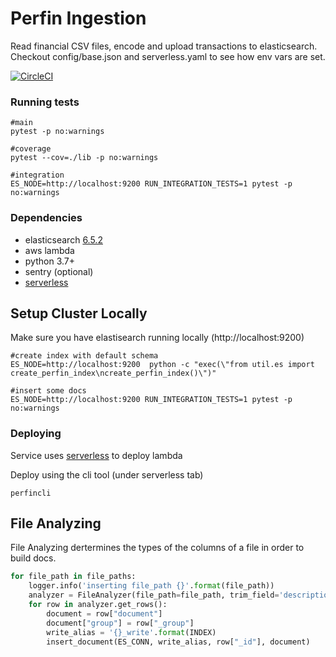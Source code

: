 
# Perfin Ingestion
Read financial CSV files, encode and upload transactions to elasticsearch. Checkout config/base.json and serverless.yaml to see how env vars are set.

[![CircleCI](https://circleci.com/gh/mzakany23/mczlabs.perfin.svg?style=svg&circle-token=cfa32913f79d333af88dd96fbbe99a7809402027)](https://circleci.com/gh/mzakany23/mczlabs.perfin)

### Running tests

```
#main
pytest -p no:warnings

#coverage
pytest --cov=./lib -p no:warnings

#integration
ES_NODE=http://localhost:9200 RUN_INTEGRATION_TESTS=1 pytest -p no:warnings
```

### Dependencies
 - elasticsearch [6.5.2](https://www.elastic.co/downloads/past-releases/elasticsearch-6-5-2)
 - aws lambda
 - python 3.7+
 - sentry (optional)
 - [serverless](https://serverless.com/)

## Setup Cluster Locally
Make sure you have elastisearch running locally (http://localhost:9200)
```
#create index with default schema
ES_NODE=http://localhost:9200  python -c "exec(\"from util.es import create_perfin_index\ncreate_perfin_index()\")"

#insert some docs
ES_NODE=http://localhost:9200 RUN_INTEGRATION_TESTS=1 pytest -p no:warnings
```
### Deploying
Service uses [serverless](https://serverless.com/) to deploy lambda

Deploy using the cli tool (under serverless tab)

```
perfincli
```

## File Analyzing

File Analyzing dertermines the types of the columns of a file in order to build docs.

```python
for file_path in file_paths:
    logger.info('inserting file_path {}'.format(file_path))
    analyzer = FileAnalyzer(file_path=file_path, trim_field='description')
    for row in analyzer.get_rows():
        document = row["document"]
        document["group"] = row["_group"]
        write_alias = '{}_write'.format(INDEX)
        insert_document(ES_CONN, write_alias, row["_id"], document)

```



